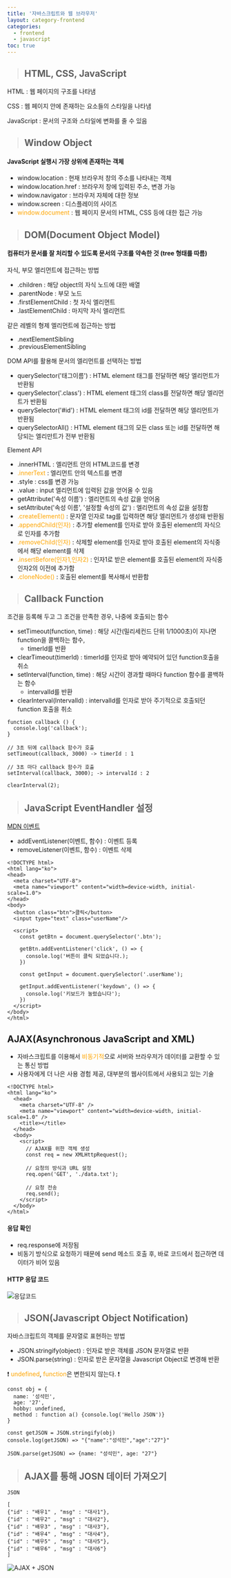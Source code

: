 ```yaml
---
title: '자바스크립트와 웹 브라우저'
layout: category-frontend
categories:
  - frontend
  - javascript
toc: true
---
```


> ## HTML, CSS, JavaScript

HTML : 웹 페이지의 구조를 나타냄

CSS : 웹 페이지 안에 존재하는 요소들의 스타일을 나타냄

JavaScript : 문서의 구조와 스타일에 변화를 줄 수 있음

> ## Window Object

#### JavaScript 실행시 가장 상위에 존재하는 객체

- window.location : 현재 브라우저 창의 주소를 나타내는 객체
- window.location.href : 브라우저 창에 입력된 주소, 변경 가능
- window.navigator : 브라우저 자체에 대한 정보
- window.screen : 디스플레이의 사이즈
- <span style="color: orange">window.document</span> : 웹 페이지 문서의 HTML, CSS 등에 대한 접근 가능

> ## DOM(Document Object Model)

#### 컴퓨터가 문서를 잘 처리할 수 있도록 문서의 구조를 약속한 것 (tree 형태를 따름)

자식, 부모 엘리먼트에 접근하는 방법

- .children : 해당 object의 자식 노드에 대한 배열
- .parentNode : 부모 노드
- .firstElementChild : 첫 자식 엘리먼트
- .lastElementChild : 마지막 자식 엘리먼트

같은 레벨의 형제 엘리먼트에 접근하는 방법

- .nextElementSibling
- .previousElementSibling

DOM API를 활용해 문서의 엘리먼트를 선택하는 방법

- querySelector('태그이름') : HTML element 태그를 전달하면 해당 엘리먼트가 반환됨
- querySelector('.class') : HTML element 태그의 class를 전달하면 해당 엘리먼트가 반환됨
- querySelector('#id') : HTML element 태그의 id를 전달하면 해당 엘리먼트가 반환됨
- querySelectorAll() : HTML element 태그의 모든 class 또는 id를 전달하면 해당되는 엘리만트가 전부 반환됨

Element API

- .innerHTML : 엘리먼트 안의 HTML코드를 변경
- <span style="color: orange">.innerText</span> : 엘리먼트 안의 텍스트를 변경
- .style : css를 변경 가능
- .value : input 엘리먼트에 입력된 값을 얻어올 수 있음
- getAttribute('속성 이름') : 엘리먼트의 속성 값을 얻어옴
- setAttribute('속성 이름', '설정할 속성의 값') : 엘리먼트의 속성 값을 설정함
- <span style="color: orange">.createElement()</span> : 문자열 인자로 tag를 입력하면 해당 엘리먼트가 생성돼 반환됨
- <span style="color: orange">.appendChild(인자)</span> : 추가할 element를 인자로 받아 호출된 element의 자식으로 인자를 추가함
- <span style="color: orange">.removeChild(인자)</span> : 삭제할 element를 인자로 받아 호출된 element의 자식중에서 해당 element를 삭제
- <span style="color: orange">.insertBefore(인자1,인자2)</span> : 인자1로 받은 element를 호출된 element의 자식중 인자2의 이전에 추가함
- <span style="color: orange">.cloneNode()</span> : 호출된 element를 복사해서 반환함

> ## Callback Function

조건을 등록해 두고 그 조건을 만족한 경우, 나중에 호출되는 함수

- setTimeout(function, time) : 해당 시간(밀리세컨드 단위 1/1000초)이 지나면 function을 콜백하는 함수,
  - timerId를 반환
- clearTimeout(timerId) : timerId를 인자로 받아 예약되어 있던 function호출을 취소
- setInterval(function, time) : 해당 시간이 경과할 때마다 function 함수를 콜백하는 함수
  - intervalId를 반환
- clearInterval(IntervalId) : intervalId를 인자로 받아 주기적으로 호출되던 function 호출을 취소

```
function callback () {
  console.log('callback');
}

// 3초 뒤에 callback 함수가 호출
setTimeout(callback, 3000) -> timerId : 1

// 3초 마다 callback 함수가 호출
setInterval(callback, 3000); -> intervalId : 2

clearInterval(2);
```

> ## JavaScript EventHandler 설정

[MDN 이벤트](https://developer.mozilla.org/ko/docs/Web/Events)

- addEventListener(이벤트, 함수) : 이벤트 등록
- removeListener(이벤트, 함수) : 이벤트 삭제

```
<!DOCTYPE html>
<html lang="ko">
<head>
  <meta charset="UTF-8">
  <meta name="viewport" content="width=device-width, initial-scale=1.0">
</head>
<body>
  <button class="btn">클릭</button>
  <input type="text" class="userName"/>

  <script>
    const getBtn = document.querySelector('.btn');

    getBtn.addEventListener('click', () => {
      console.log('버튼이 클릭 되었습니다.);
    })

    const getInput = document.querySelector('.userName');

    getInput.addEventListener('keydown', () => {
      console.log('키보드가 눌렸습니다');
    })
  </script>
</body>
</html>
```

## AJAX(Asynchronous JavaScript and XML)

- 자바스크립트를 이용해서 <span style="color: orange">비동기적</span>으로 서버와 브라우저가 데이터를 교환할 수 있는 통신 방법
- 사용자에게 더 나은 사용 경험 제공, 대부분의 웹사이트에서 사용되고 있는 기술

```
<!DOCTYPE html>
<html lang="ko">
  <head>
    <meta charset="UTF-8" />
    <meta name="viewport" content="width=device-width, initial-scale=1.0" />
    <title></title>
  </head>
  <body>
    <script>
      // AJAX를 위한 객체 생성
      const req = new XMLHttpRequest();

      // 요청의 방식과 URL 설정
      req.open('GET', './data.txt');

      // 요청 전송
      req.send();
    </script>
  </body>
</html>
```

#### 응답 확인

- req.response에 저장됨
- 비동기 방식으로 요청하기 때문에 send 메소드 호출 후, 바로 코드에서 접근하면 데이터가 비어 있음

#### HTTP 응답 코드

![응답코드](https://user-images.githubusercontent.com/72539723/125258673-880b1200-e339-11eb-88b7-f0a5ba2724ce.png)

> ## JSON(Javascript Object Notification)

자바스크립트의 객체를 문자열로 표현하는 방법

- JSON.stringify(object) : 인자로 받은 객체를 JSON 문자열로 반환
- JSON.parse(string) : 인자로 받은 문자열을 Javascript Object로 변경해 반환

❗️ <span style="color: orange">undefined</span>, <span style="color: orange">function</span>은 변한되지 않는다. ❗️

```
const obj = {
  name: '성석민',
  age: '27',
  hobby: undefined,
  method : function a() {console.log('Hello JSON')}
}

const getJSON = JSON.stringify(obj)
console.log(getJSON) => "{"name":"성석민","age":"27"}"

JSON.parse(getJSON) => {name: "성석민", age: "27"}
```

> ## AJAX를 통해 JOSN 데이터 가져오기

```
JSON

[
{"id" : "배우1" , "msg" : "대사1"},
{"id" : "배우2" , "msg" : "대사2"},
{"id" : "배우3" , "msg" : "대사3"},
{"id" : "배우4" , "msg" : "대사4"},
{"id" : "배우5" , "msg" : "대사5"},
{"id" : "배우6" , "msg" : "대사6"}
]
```

![AJAX + JSON](https://user-images.githubusercontent.com/72539723/125263990-6f512b00-e33e-11eb-92a0-9515104e0212.png)
